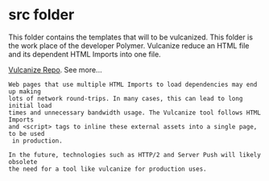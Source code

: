 src folder
================

This folder contains the templates that will to be vulcanized. This folder is
the work place of the developer Polymer. Vulcanize reduce an HTML file and its 
dependent HTML Imports into one file.


[Vulcanize Repo](https://github.com/polymer/vulcanize). See more...

```
Web pages that use multiple HTML Imports to load dependencies may end up making 
lots of network round-trips. In many cases, this can lead to long initial load 
times and unnecessary bandwidth usage. The Vulcanize tool follows HTML Imports 
and <script> tags to inline these external assets into a single page, to be used
 in production.

In the future, technologies such as HTTP/2 and Server Push will likely obsolete 
the need for a tool like vulcanize for production uses.
```

